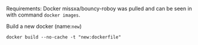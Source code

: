Requirements: Docker missxa/bouncy-roboy was pulled and can be seen in with command `docker images`.

Build a new docker (name:`new`)
```
docker build --no-cache -t "new:dockerfile"
```
